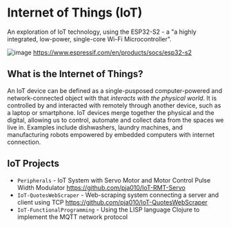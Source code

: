 # Internet of Things (IoT)

An exploration of IoT technology, using the ESP32-S2 - a "a highly integrated, low-power, single-core Wi-Fi Microcontroller".

![image](https://user-images.githubusercontent.com/74726737/166810278-0b465acd-369f-4079-b2f7-be012e2b984f.png)
https://www.espressif.com/en/products/socs/esp32-s2

## What is the Internet of Things?

An IoT device can be defined as a single-pusposed computer-powered and network-connected object with that _interacts with the physical world_. It is controlled by and interacted with remotely through another device, such as a laptop or smartphone. IoT devices merge together the physical and the digital, allowing us to control, automate and collect data from the spaces we live in. Examples include dishwashers, laundry machines, and manufacturing robots empowered by embedded computers with internet connection.

## IoT Projects 
* `Peripherals` - IoT System with Servo Motor and Motor Control Pulse Width Modulator
https://github.com/pja010/IoT-RMT-Servo
* `IoT-QuotesWebScraper` - Web-scraping system connecting a server and client using TCP 
https://github.com/pja010/IoT-QuotesWebScraper
* `IoT-FunctionalProgramming` - Using the LISP language Clojure to implement the MQTT network protocol
